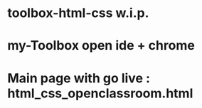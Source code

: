 # toolbox-html-css w.i.p.

# my-Toolbox open ide + chrome

# Main page with go live : html_css_openclassroom.html
